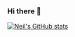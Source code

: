 ### Hi there 👋

<!--
**neilbateman/neilbateman** is a ✨ _special_ ✨ repository because its `README.md` (this file) appears on your GitHub profile.

Here are some ideas to get you started:

- 🔭 I’m currently working on ...
- 🌱 I’m currently learning ...
- 👯 I’m looking to collaborate on ...
- 🤔 I’m looking for help with ...
- 💬 Ask me about ...
- 📫 How to reach me: ...
- 😄 Pronouns: ...
- ⚡ Fun fact: ...
-->
[![Neil's GitHub stats](https://github-readme-stats.vercel.app/api?username=neilbateman)](https://github.com/anuraghazra/github-readme-stats)
